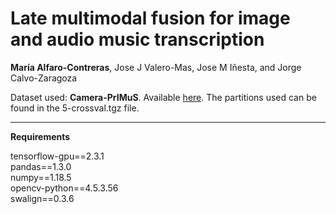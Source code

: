 # Late multimodal fusion for image and audio music transcription

**María Alfaro-Contreras**, Jose J Valero-Mas, Jose M Iñesta, and Jorge Calvo-Zaragoza<br />

Dataset used: **Camera-PrIMuS**. Available [here](https://grfia.dlsi.ua.es/primus/).
The partitions used can be found in the 5-crossval.tgz file.

----

**Requirements**

tensorflow-gpu==2.3.1<br />
pandas==1.3.0<br />
numpy==1.18.5<br />
opencv-python==4.5.3.56<br />
swalign==0.3.6
